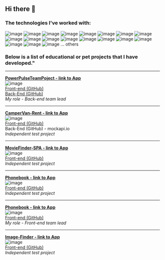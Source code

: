 ## Hi there 👋

### The technologies I've worked with: ###

![image](https://github.com/kornieiev/kornieiev/assets/108156304/26e5e69c-8f6b-415c-8f5b-e9d7f94077a0)
![image](https://github.com/kornieiev/kornieiev/assets/108156304/fda87206-4364-4afb-868d-b5a2fd639d2c)
![image](https://github.com/kornieiev/kornieiev/assets/108156304/a75b7b40-2c23-46a9-ae82-f544bb821aaa)
![image](https://github.com/kornieiev/kornieiev/assets/108156304/c7154f4b-4e19-4431-be2b-a92e8d78eac8)
![image](https://github.com/kornieiev/kornieiev/assets/108156304/87abbb31-b25e-4a1e-aeb4-dc7b28870c28)
![image](https://github.com/kornieiev/kornieiev/assets/108156304/69ae42fe-e6a8-48ce-8c98-678dff86b645)
![image](https://github.com/kornieiev/kornieiev/assets/108156304/766b8146-5d78-452d-94c4-4a99c13577ab)
![image](https://github.com/kornieiev/kornieiev/assets/108156304/812d9e5f-ff64-4db7-87a7-1ef8604cb6b1)
![image](https://github.com/kornieiev/kornieiev/assets/108156304/0f4bb313-f196-4ba1-a43f-b35dbdf418bf)
![image](https://github.com/kornieiev/kornieiev/assets/108156304/5d666055-0ad4-4647-bd35-b65a2a56c113)
![image](https://github.com/kornieiev/kornieiev/assets/108156304/39e722e8-a33c-4335-a4e2-0ad62fa236e7)
![image](https://github.com/kornieiev/kornieiev/assets/108156304/56a580ee-3735-4620-8227-61a168ed7197)
![image](https://github.com/kornieiev/kornieiev/assets/108156304/47b5df18-7976-43ce-ac5e-1610434c507c)
![image](https://github.com/kornieiev/kornieiev/assets/108156304/eb549196-a2a0-4d3e-afaf-358f367ef924)
![image](https://github.com/kornieiev/kornieiev/assets/108156304/c6f84e43-9fa6-4045-904b-ba554f4d9012)
![image](https://github.com/kornieiev/kornieiev/assets/108156304/7c1d5c15-ab4c-43a1-b4f4-f2ede4a0b8eb)
![image](https://github.com/kornieiev/kornieiev/assets/108156304/fed442a7-67dd-4969-8ed1-933ebd697860)
![image](https://github.com/kornieiev/kornieiev/assets/108156304/cc7f2bff-5d4d-4aad-8861-f13cddedd4cf)
![image](https://github.com/kornieiev/kornieiev/assets/108156304/3732d099-8fe1-410c-b194-77c60184aa83)
   ... others



### Below is a list of educational or pet projects that I have developed."


<hr>

**[PowerPulseTeamPoject - link to App](https://deadmakar.github.io/PowerPulseTeamPoject/)**
<br>
![image](https://github.com/kornieiev/kornieiev/assets/108156304/8d613073-22ca-494b-b343-d0d0324de7d7)
<br>
[Front-end (GitHub)](https://github.com/DeadMakar/PowerPulseTeamPoject)
<br>
[Back-End (GitHub)](https://github.com/kornieiev/power_pulse_back)
<br>
*My role - Back-end team lead*

<hr>

**[CamperVan-Rent - link to App](https://kornieiev.github.io/camper/)**
<br>
![image](https://github.com/kornieiev/kornieiev/assets/108156304/98cc1d8f-b4db-4765-ac35-78410d429bd1)
<br>
[Front-end (GitHub)](https://github.com/kornieiev/camper)
<br>
Back-End (GitHub) - mockapi.io
<br>
*Independent test project*

<hr>

**[MovieFinder-SPA - link to App](https://kornieiev.github.io/movieFinder-SPA/)**
<br>
![image](https://github.com/kornieiev/kornieiev/assets/108156304/342dc425-de7a-4fea-a5f7-f6d90b84d7da)
<br>
[Front-end (GitHub)](https://github.com/kornieiev/movieFinder-SPA)
<br>
*Independent test project*

<hr>

**[Phonebook - link to App](https://kornieiev.github.io/goit-react-hw-08-phonebook/)**
<br>
![image](https://github.com/kornieiev/kornieiev/assets/108156304/f29e0e37-a649-4ea2-b241-a795ed36466d)
<br>
[Front-end (GitHub)](https://github.com/kornieiev/goit-react-hw-08-phonebook)
<br>
*Independent test project*

<hr>

**[Phonebook - link to App](https://kornieiev.github.io/CodeBusters/)**
<br>
![image](https://github.com/kornieiev/kornieiev/assets/108156304/261b417d-8bad-4b91-abf1-2294be63991c)
<br>
[Front-end (GitHub)](https://github.com/kornieiev/CodeBusters)
<br>
*My role - Front-end team lead*

<hr>

**[Image-Finder - link to App](https://kornieiev.github.io/image-finder/)**
<br>
![image](https://github.com/kornieiev/kornieiev/assets/108156304/060e6df0-ea7c-477b-a454-fa83bcb0603d)
<br>
[Front-end (GitHub)](https://github.com/kornieiev/image-finder)
<br>
*Independent test project*





<!--
**kornieiev/kornieiev** is a ✨ _special_ ✨ repository because its `README.md` (this file) appears on your GitHub profile.

Here are some ideas to get you started:

- 🔭 I’m currently working on ...
- 🌱 I’m currently learning ...
- 👯 I’m looking to collaborate on ...
- 🤔 I’m looking for help with ...
- 💬 Ask me about ...
- 📫 How to reach me: ...
- 😄 Pronouns: ...
- ⚡ Fun fact: ...
-->
